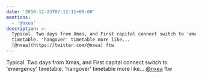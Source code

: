 ```yaml
---
date: '2010-12-23T07:12:11+00:00'
mentions:
  - '@nxea'
description: >-
  Typical. Two days from Xmas, and First capital connect switch to 'emergency'
  timetable. 'hangover' timetable more like...
  [@nxea](https://twitter.com/@nxea) ftw
---
```

Typical. Two days from Xmas, and First capital connect switch to 'emergency' timetable. 'hangover' timetable more like... [@nxea](https://twitter.com/@nxea) ftw
